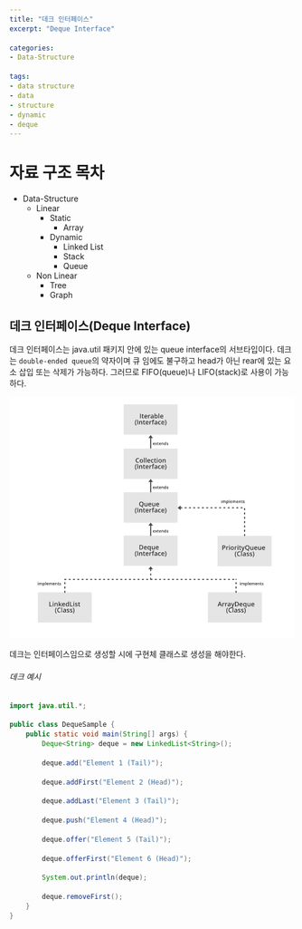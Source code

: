 ```yaml
---
title: "데크 인터페이스"
excerpt: "Deque Interface"

categories:
- Data-Structure

tags:
- data structure
- data
- structure
- dynamic
- deque
---
```


# 자료 구조 목차

- Data-Structure
  - Linear
    - Static
      - Array
    - Dynamic
      - Linked List
      - Stack
      - Queue
  - Non Linear
    - Tree
    - Graph


## 데크 인터페이스(Deque Interface)

데크 인터페이스는 java.util 패키지 안에 있는 queue interface의 서브타입이다.
데크는 `double-ended queue`의 약자이며 큐 임에도 불구하고 head가 아닌 rear에 있는 요소 삽입 또는 삭제가 가능하다.
그러므로 FIFO(queue)나 LIFO(stack)로 사용이 가능하다.

![hierarchy of the queue interface](/assets/images/2022/hierarchy-of-the-Queue-Interface.png)

데크는 인터페이스임으로 생성할 시에 구현체 클래스로 생성을 해야한다.

###### 데크 예시

```java
import java.util.*;

public class DequeSample {
    public static void main(String[] args) {
        Deque<String> deque = new LinkedList<String>();
        
        deque.add("Element 1 (Tail)");
        
        deque.addFirst("Element 2 (Head)");
        
        deque.addLast("Element 3 (Tail)");
        
        deque.push("Element 4 (Head)");
        
        deque.offer("Element 5 (Tail)");
        
        deque.offerFirst("Element 6 (Head)");
        
        System.out.println(deque);
        
        deque.removeFirst();
    }
}
```